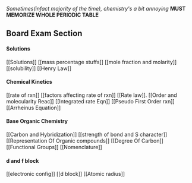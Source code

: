 *Sometimes(infact majority of the time), chemistry's a bit annoying*
**MUST MEMORIZE WHOLE PERIODIC TABLE**

## Board Exam Section
#### Solutions
[[Solutions]]
[[mass percentage stuffs]]
[[mole fraction and molarity]]
[[solubility]]
[[Henry Law]]

#### Chemical Kinetics
[[rate of rxn]]
[[factors affecting rate of rxn]]
[[Rate law]].
[[Order and molecularity Reac]]
[[Integrated rate Eqn]]
[[Pseudo First Order rxn]]
[[Arrheinus Equation]]

#### Base Organic Chemistry
[[Carbon and Hybridization]]
[[strength of bond and S character]]
[[Representation Of Organic compounds]]
[[Degree Of Carbon]]
[[Functional Groups]]
[[Nomenclature]]

#### d and f block
[[electronic config]]
[[d block]]
[[Atomic radius]]